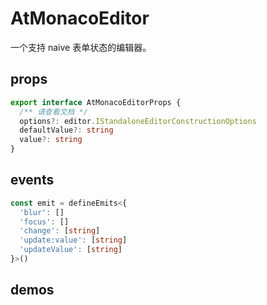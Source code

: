 # AtMonacoEditor

一个支持 naive 表单状态的编辑器。

## props

```ts
export interface AtMonacoEditorProps {
  /** 请查看文档 */
  options?: editor.IStandaloneEditorConstructionOptions
  defaultValue?: string
  value?: string
}
```

## events

```ts
const emit = defineEmits<{
  'blur': []
  'focus': []
  'change': [string]
  'update:value': [string]
  'updateValue': [string]
}>()
```

## demos

<demo src="../examples/at-monaco-editor/basic.vue"></demo>
